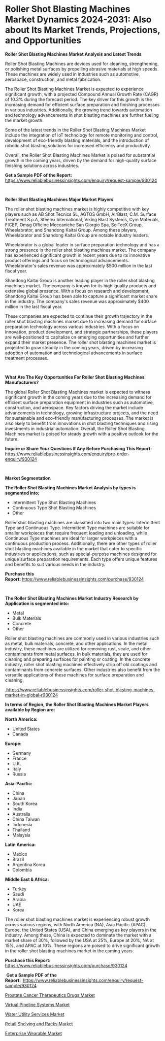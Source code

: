 <p><h1>Roller Shot Blasting Machines Market Dynamics 2024-2031: Also about Its Market Trends, Projections, and Opportunities</h1></p><p><strong>Roller Shot Blasting Machines Market Analysis and Latest Trends</strong></p>
<p><p>Roller Shot Blasting Machines are devices used for cleaning, strengthening, or polishing metal surfaces by propelling abrasive materials at high speeds. These machines are widely used in industries such as automotive, aerospace, construction, and metal fabrication.</p><p>The Roller Shot Blasting Machines Market is expected to experience significant growth, with a projected Compound Annual Growth Rate (CAGR) of 10.3% during the forecast period. The key driver for this growth is the increasing demand for efficient surface preparation and finishing processes in various industries. Additionally, the growing trend towards automation and technology advancements in shot blasting machines are further fueling the market growth.</p><p>Some of the latest trends in the Roller Shot Blasting Machines Market include the integration of IoT technology for remote monitoring and control, development of eco-friendly blasting materials, and the introduction of robotic shot blasting solutions for increased efficiency and productivity.</p><p>Overall, the Roller Shot Blasting Machines Market is poised for substantial growth in the coming years, driven by the demand for high-quality surface finishing solutions across industries.</p></p>
<p><strong>Get a Sample PDF of the Report:&nbsp;</strong> <a href="https://www.reliablebusinessinsights.com/enquiry/request-sample/930124">https://www.reliablebusinessinsights.com/enquiry/request-sample/930124</a></p>
<p>&nbsp;</p>
<p><strong>Roller Shot Blasting Machines Major Market Players</strong></p>
<p><p>The roller shot blasting machines market is highly competitive with key players such as AB Shot Tecnics SL, AGTOS GmbH, AirBlast, C.M. Surface Treatment S.p.A, Steelex International, Viking Blast Systems, Cym Materials, FICEP, Omsg Officine Meccaniche San Giorgio Spa, SciTeeX Group, Wheelabrator, and Shandong Kaitai Group. Among these players, Wheelabrator and Shandong Kaitai Group are notable industry leaders.</p><p>Wheelabrator is a global leader in surface preparation technology and has a strong presence in the roller shot blasting machines market. The company has experienced significant growth in recent years due to its innovative product offerings and focus on technological advancements. Wheelabrator's sales revenue was approximately $500 million in the last fiscal year.</p><p>Shandong Kaitai Group is another leading player in the roller shot blasting machines market. The company is known for its high-quality products and extensive global presence. With a focus on research and development, Shandong Kaitai Group has been able to capture a significant market share in the industry. The company's sales revenue was approximately $400 million in the last fiscal year.</p><p>These companies are expected to continue their growth trajectory in the roller shot blasting machines market due to increasing demand for surface preparation technology across various industries. With a focus on innovation, product development, and strategic partnerships, these players are well-positioned to capitalize on emerging opportunities and further expand their market presence. The roller shot blasting machines market is projected to grow steadily in the coming years, driven by increasing adoption of automation and technological advancements in surface treatment processes.</p></p>
<p>&nbsp;</p>
<p><strong>What Are The Key Opportunities For Roller Shot Blasting Machines Manufacturers?</strong></p>
<p><p>The global Roller Shot Blasting Machines market is expected to witness significant growth in the coming years due to the increasing demand for efficient surface preparation equipment in industries such as automotive, construction, and aerospace. Key factors driving the market include advancements in technology, growing infrastructure projects, and the need for sustainable and eco-friendly manufacturing processes. The market is also likely to benefit from innovations in shot blasting techniques and rising investments in industrial automation. Overall, the Roller Shot Blasting Machines market is poised for steady growth with a positive outlook for the future.</p></p>
<p><strong>Inquire or Share Your Questions If Any Before Purchasing This Report:</strong> <a href="https://www.reliablebusinessinsights.com/enquiry/pre-order-enquiry/930124">https://www.reliablebusinessinsights.com/enquiry/pre-order-enquiry/930124</a></p>
<p>&nbsp;</p>
<p><strong>Market Segmentation</strong></p>
<p><strong>The Roller Shot Blasting Machines Market Analysis by types is segmented into:</strong></p>
<p><ul><li>Intermittent Type Shot Blasting Machines</li><li>Continuous Type Shot Blasting Machines</li><li>Other</li></ul></p>
<p><p>Roller shot blasting machines are classified into two main types: Intermittent Type and Continuous Type. Intermittent Type machines are suitable for smaller workpieces that require frequent loading and unloading, while Continuous Type machines are ideal for larger workpieces with a continuous production process. Additionally, there are other types of roller shot blasting machines available in the market that cater to specific industries or applications, such as special-purpose machines designed for unique surface preparation requirements. Each type offers unique features and benefits to suit various needs in the industry.</p></p>
<p><strong>Purchase this Report:&nbsp;</strong><a href="https://www.reliablebusinessinsights.com/purchase/930124">https://www.reliablebusinessinsights.com/purchase/930124</a></p>
<p>&nbsp;</p>
<p><strong>The Roller Shot Blasting Machines Market Industry Research by Application is segmented into:</strong></p>
<p><ul><li>Metal</li><li>Bulk Materials</li><li>Concrete</li><li>Other</li></ul></p>
<p><p>Roller shot blasting machines are commonly used in various industries such as metal, bulk materials, concrete, and other applications. In the metal industry, these machines are utilized for removing rust, scale, and other contaminants from metal surfaces. In bulk materials, they are used for cleaning and preparing surfaces for painting or coating. In the concrete industry, roller shot blasting machines effectively strip off old coatings and contaminants from concrete surfaces. Other industries also benefit from the versatile applications of these machines for surface preparation and cleaning.</p></p>
<p><a href="https://www.reliablebusinessinsights.com/roller-shot-blasting-machines-market-in-global-r930124">&nbsp;https://www.reliablebusinessinsights.com/roller-shot-blasting-machines-market-in-global-r930124</a></p>
<p><strong>In terms of Region, the Roller Shot Blasting Machines Market Players available by Region are:</strong></p>
<p>
    <p> <strong> North America: </strong>
        <ul>
            <li>United States</li>
            <li>Canada</li>
        </ul>
        </p> 
    <p> <strong> Europe: </strong>
        <ul>
            <li>Germany</li>
            <li>France</li>
            <li>U.K.</li>
            <li>Italy</li>
            <li>Russia</li>
        </ul>
        </p> 
    <p> <strong> Asia-Pacific: </strong>
        <ul>
            <li>China</li>
            <li>Japan</li>
            <li>South Korea</li>
            <li>India</li>
            <li>Australia</li>
            <li>China Taiwan</li>
            <li>Indonesia</li>
            <li>Thailand</li>
            <li>Malaysia</li>
        </ul>
        </p> 
    <p> <strong> Latin America: </strong>
        <ul>
            <li>Mexico</li>
            <li>Brazil</li>
            <li>Argentina Korea</li>
            <li>Colombia</li>
        </ul>
        </p> 
    <p> <strong> Middle East & Africa: </strong>
        <ul>
            <li>Turkey</li>
            <li>Saudi</li>
            <li>Arabia</li>
            <li>UAE</li>
            <li>Korea</li>
        </ul>
    </p>
    </p>
<p><p>The roller shot blasting machines market is experiencing robust growth across various regions, with North America (NA), Asia Pacific (APAC), Europe, the United States (USA), and China emerging as key players in the industry. Among these, China is expected to dominate the market with a market share of 30%, followed by the USA at 25%, Europe at 20%, NA at 15%, and APAC at 10%. These regions are poised to drive significant growth in the roller shot blasting machines market in the coming years.</p></p>
<p><strong>Purchase this Report: </strong><a href="https://www.reliablebusinessinsights.com/purchase/930124">https://www.reliablebusinessinsights.com/purchase/930124</a></p>
<p>&nbsp;<strong>Get a Sample PDF of the Report:&nbsp;&nbsp;</strong><a href="https://www.reliablebusinessinsights.com/enquiry/request-sample/930124">https://www.reliablebusinessinsights.com/enquiry/request-sample/930124</a></p>
<p><strong></strong></p>
<p><p><a href="https://github.com/arionmp/Market-Research-Report-List-5/blob/main/prostate-cancer-therapeutics-drugs-market.md">Prostate Cancer Therapeutics Drugs Market</a></p><p><a href="https://medium.com/@luke.wilson7856/navigating-the-global-virtual-pipeline-systems-market-landscape-trends-forecasts-and-impact-f3dd2abfc5c4">Virtual Pipeline Systems Market</a></p><p><a href="https://medium.com/@jeancoleman732/deep-dive-into-the-water-utility-services-market-itstrends-market-segmentation-and-competitive-2fe2292da040">Water Utility Services Market</a></p><p><a href="https://issuu.com/reportprime-2/docs/retail-shelving-and-racks-market-si_fc22699347dd12">Retail Shelving and Racks Market</a></p><p><a href="https://medium.com/@veroniceroa846/an-in-depth-analysis-of-the-global-enterprise-wearable-market-scope-and-its-rapid-growing-4-2-2eeb26a4908a">Enterprise Wearable Market</a></p></p>